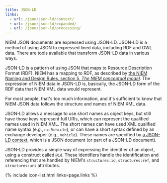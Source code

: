 ```yaml
---
title: JSON-LD
links:
  - url: /json/json-ld/context/
  - url: /json/json-ld/expanded/
  - url: /json/json-ld/processing/
---
```


NIEM JSON documents are expressed using JSON-LD. JSON-LD is a method of using
JSON to expressed lined data, including RDF and OWL data. There are tools
available that transform JSON-LD data in various ways.

JSON-LD is a pattern of using JSON that maps to Resource Description Format
(RDF). NIEM has a mapping to RDF, as described by
[the NIEM Naming and Design Rules, section 5, *The NIEM conceptual model*](https://reference.niem.gov/niem/specification/naming-and-design-rules/4.0/niem-ndr-4.0.html#section_5).
The expression of NIEM data in JSON-LD is, basically, the JSON-LD form of the
RDF data that NIEM XML data would represent. 

For most people, that's too much information, and it's sufficient to know that
NIEM JSON data follows the structure and names of NIEM XML data.

JSON-LD allows a message to use short names as object keys, but still have those
keys represent full URIs, which can represent the qualified names used in NIEM
XML. The short names can have used XML qualified name syntax (e.g.,
`nc:Vehicle`), or can have a short syntax defined by an exchange developer
(e.g., `vehicle`). These names are specified by [a JSON-LD context](context),
which is a JSON document (or part of a JSON-LD document).

JSON-LD provides a simple way of expressing the identifier of an object, using a
construct called `@id`. These identifiers handle the identification and
referencing that are handled by NIEM's `structures:id`, `structures:ref`, and
`structures:uri` attrributes.

{% include icon-list.html links=page.links %}
